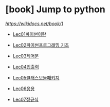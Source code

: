 # [book] Jump to python 

*https://wikidocs.net/book/1*

- [Lec01파이썬이란]()

- [Lec02파이썬프로그래밍 기초]()

- [Lec03제어문]()

- [Lec04입출력]()

- [Lec05클래스모듈패키지]()

- [Lec06응용]()

- [Lec07정규식]()